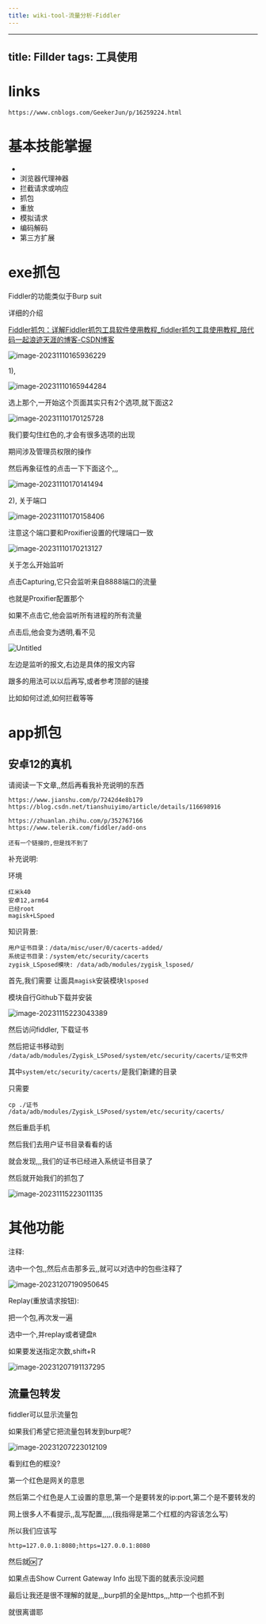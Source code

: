 ```yaml
---
title: wiki-tool-流量分析-Fiddler
---
```

---
title: Fillder
tags: 工具使用
---

# links



```
https://www.cnblogs.com/GeekerJun/p/16259224.html
```







# 基本技能掌握



- 
- 浏览器代理神器
- 拦截请求或响应
- 抓包
- 重放
- 模拟请求
- 编码解码
- 第三方扩展

# exe抓包

Fiddler的功能类似于Burp suit

详细的介绍

[Fiddler抓包：详解Fiddler抓包工具软件使用教程_fiddler抓包工具使用教程_陪代码一起浪迹天涯的博客-CSDN博客](https://blog.csdn.net/seoyundu/article/details/121067090)



![image-20231110165936229](img/image-20231110165936229.png)

1),

![image-20231110165944284](img/image-20231110165944284.png)

 

选上那个,一开始这个页面其实只有2个选项,就下面这2

![image-20231110170125728](img/image-20231110170125728.png)

我们要勾住红色的,才会有很多选项的出现

期间涉及管理员权限的操作

然后再象征性的点击一下下面这个,,,

![image-20231110170141494](img/image-20231110170141494.png)

2), 关于端口

![image-20231110170158406](img/image-20231110170158406.png)

注意这个端口要和Proxifier设置的代理端口一致

![image-20231110170213127](img/image-20231110170213127.png)

关于怎么开始监听

点击Capturing,它只会监听来自8888端口的流量

也就是Proxifier配置那个

如果不点击它,他会监听所有进程的所有流量

点击后,他会变为透明,看不见

![Untitled](img/Untitled.png)

 

左边是监听的报文,右边是具体的报文内容

跟多的用法可以以后再写,或者参考顶部的链接

比如如何过滤,如何拦截等等



# app抓包





## 安卓12的真机



请阅读一下文章,,然后再看我补充说明的东西

```
https://www.jianshu.com/p/7242d4e8b179
https://blog.csdn.net/tianshuiyimo/article/details/116698916

https://zhuanlan.zhihu.com/p/352767166
https://www.telerik.com/fiddler/add-ons

还有一个链接的,但是找不到了
```





补充说明:

环境

```
红米k40
安卓12,arm64
已经root
magisk+LSpoed
```

知识背景:

```
用户证书目录：/data/misc/user/0/cacerts-added/
系统证书目录：/system/etc/security/cacerts
zygisk_LSposed模块: /data/adb/modules/zygisk_lsposed/
```







首先,我们需要 让面具`magisk`安装模块`lsposed`

模块自行Github下载并安装



![image-20231115223043389](./img/image-20231115223043389.png)

然后访问fiddler, 下载证书

然后把证书移动到` /data/adb/modules/Zygisk_LSPosed/system/etc/security/cacerts/证书文件`

其中`system/etc/security/cacerts/`是我们新建的目录

只需要

```
cp ./证书   /data/adb/modules/Zygisk_LSPosed/system/etc/security/cacerts/
```

然后重启手机

然后我们去用户证书目录看看的话

就会发现,,,我们的证书已经进入系统证书目录了

然后就开始我们的抓包了



![image-20231115223011135](./img/image-20231115223011135.png)



 



# 其他功能



注释:

选中一个包,,然后点击那多云,,就可以对选中的包些注释了

![image-20231207190950645](./img/image-20231207190950645.png)



Replay(重放请求按钮):

把一个包,再次发一遍

选中一个,并replay或者键盘`R`

如果要发送指定次数,shift+R

![image-20231207191137295](./img/image-20231207191137295.png)





## 流量包转发



fiddler可以显示流量包

如果我们希望它把流量包转发到burp呢?

![image-20231207223012109](./img/image-20231207223012109.png)

看到红色的框没?

第一个红色是网关的意思

然后第二个红色是人工设置的意思,第一个是要转发的ip:port,第二个是不要转发的

网上很多人不看提示,,乱写配置,,,,,(我指得是第二个红框的内容该怎么写)

所以我们应该写

```
http=127.0.0.1:8080;https=127.0.0.1:8080
```

然后就🆗了

如果点击Show Current Gateway Info 出现下面的就表示没问题

最后让我还是很不理解的就是,,,burp抓的全是https,,,http一个也抓不到

就很离谱耶


